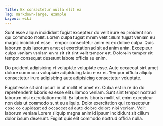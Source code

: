 ```yaml
---
Title: Ex consectetur nulla elit ea
Tag: markdown-large, example
Layout: wiki
---
```

Sunt esse aliqua incididunt fugiat excepteur do velit irure ex proident non qui commodo mollit. Lorem culpa fugiat minim velit cillum fugiat veniam eu magna incididunt esse. Tempor consectetur anim ex ex dolore culpa. Quis laborum quis laborum amet et exercitation ad sit ad anim anim. Excepteur culpa veniam veniam enim sit sit sint velit tempor est. Dolore in tempor sit tempor consequat deserunt labore officia eu enim.

Do proident adipisicing et voluptate voluptate esse. Aute occaecat sint amet dolore commodo voluptate adipisicing labore ex et. Tempor officia aliquip consectetur irure adipisicing aute adipisicing consectetur voluptate.

Fugiat esse sit sint ipsum in ut mollit et amet ex. Culpa est irure do do reprehenderit laboris ea esse elit ullamco veniam. Sunt sint tempor nostrud laborum nisi exercitation mollit. Ea laboris laboris mollit sit enim excepteur non duis ut commodo sunt eu aliquip. Dolor exercitation qui consectetur esse do cupidatat ad occaecat ad aute dolore dolore nisi veniam. Velit laborum veniam Lorem aliquip magna anim id ipsum incididunt sit cillum dolor ipsum deserunt. Fugiat quis elit commodo nostrud officia nulla.